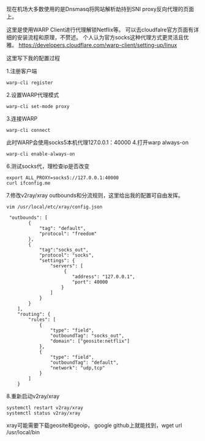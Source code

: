 现在机场大多数使用的是Dnsmasq将网站解析劫持到SNI proxy反向代理的页面上。

这里是使用WARP Client进行代理解锁Netflix等。
可以去cloudfalre官方页面有详细的安装流程和原理，不赘述。
个人认为官方socks这种代理方式更灵活且优雅。
https://developers.cloudflare.com/warp-client/setting-up/linux

这里写下我的配置过程

1.注册客户端
```
warp-cli register
```
2.设置WARP代理模式
```
warp-cli set-mode proxy
```
3.连接WARP
```
warp-cli connect
```
此时WARP会使用socks5本机代理127.0.0.1：40000
4.打开warp always-on
```
warp-cli enable-always-on
```
6.测试socks代，理检查ip是否改变
```
export ALL_PROXY=socks5://127.0.0.1:40000
curl ifconfig.me
```
7.修改v2ray/xray outbounds和分流规则，这里给出我的配置可自由发挥。
```
vim /usr/local/etc/xray/config.json
```
```
 "outbounds": [
        {
            "tag": "default",
            "protocol": "freedom"
        },
        {
            "tag":"socks_out",
            "protocol": "socks",
            "settings": {
                "servers": [
                     {
                        "address": "127.0.0.1",
                        "port": 40000
                    }
                ]
            }
        }
    ],
    "routing": {
        "rules": [
            {
                "type": "field",
                "outboundTag": "socks_out",
                "domain": ["geosite:netflix"]
            },
            {
                "type": "field",
                "outboundTag": "default",
                "network": "udp,tcp"
            }
        ]
    }
```
8.重新启动v2ray/xray
```
systemctl restart v2ray/xray
systemctl status v2ray/xray
```
xray可能需要下载geosite和geoip，
google github上就能找到，wget url /usr/local/bin

